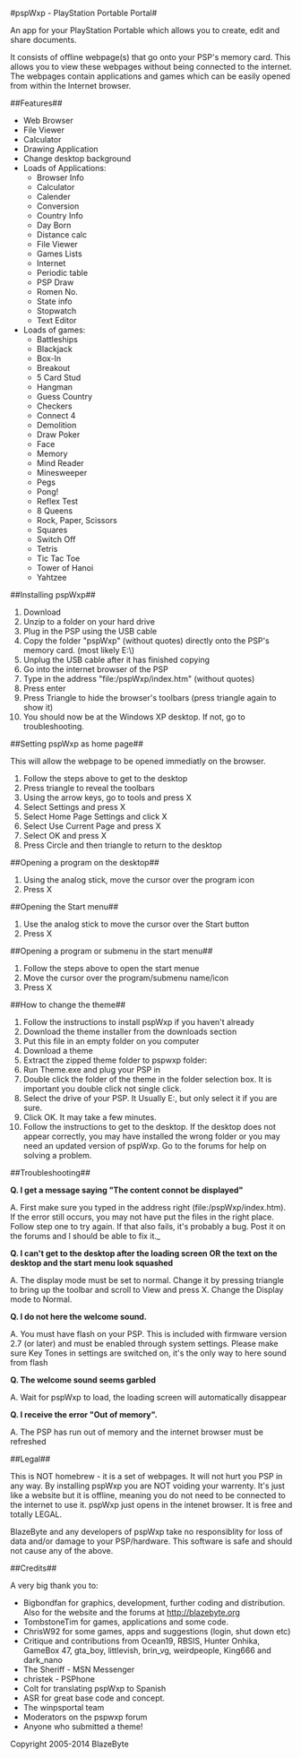 #pspWxp \- PlayStation Portable Portal#

An app for your PlayStation Portable which allows you to create, edit and share documents.

It consists of offline webpage(s) that go onto your PSP's memory card. This allows you to view these webpages without being connected to the internet. The webpages contain applications and games which can be easily opened from within the Internet browser.


##Features##

  * Web Browser
  * File Viewer
  * Calculator
  * Drawing Application
  * Change desktop background
  * Loads of Applications:
    * Browser Info
    * Calculator
    * Calender
    * Conversion
    * Country Info
    * Day Born
    * Distance calc
    * File Viewer
    * Games Lists
    * Internet
    * Periodic table
    * PSP Draw
    * Romen No.
    * State info
    * Stopwatch
    * Text Editor
  * Loads of games:
    * Battleships
    * Blackjack
    * Box-In
    * Breakout
    * 5 Card Stud
    * Hangman
    * Guess Country
    * Checkers
    * Connect 4
    * Demolition
    * Draw Poker
    * Face
    * Memory
    * Mind Reader
    * Minesweeper
    * Pegs
    * Pong!
    * Reflex Test
    * 8 Queens
    * Rock, Paper, Scissors
    * Squares
    * Switch Off
    * Tetris
    * Tic Tac Toe
    * Tower of Hanoi
    * Yahtzee

##Installing pspWxp##

  1. Download
  2. Unzip to a folder on your hard drive
  3. Plug in the PSP using the USB cable
  4. Copy the folder "pspWxp" (without quotes) directly onto the PSP's memory card. (most likely E:\\)
  5. Unplug the USB cable after it has finished copying
  6. Go into the internet browser of the PSP
  7. Type in the address "file:/pspWxp/index.htm" (without quotes)
  8. Press enter
  9. Press Triangle to hide the browser's toolbars (press triangle again to show it)
  10. You should now be at the Windows XP desktop. If not, go to troubleshooting.

##Setting pspWxp as home page##

This will allow the webpage to be opened immediatly on the browser.

  1. Follow the steps above to get to the desktop
  2. Press triangle to reveal the toolbars
  3. Using the arrow keys, go to tools and press X
  4. Select Settings and press X
  5. Select Home Page Settings and click X
  6. Select Use Current Page and press X
  7. Select OK and press X
  8. Press Circle and then triangle to return to the desktop

##Opening a program on the desktop##

  1. Using the analog stick, move the cursor over the program icon
  2. Press X

##Opening the Start menu##

  1. Use the analog stick to move the cursor over the Start button
  2. Press X

##Opening a program or submenu in the start menu##

  1. Follow the steps above to open the start menue
  2. Move the cursor over the program/submenu name/icon
  3. Press X

##How to change the theme##

  1. Follow the instructions to install pspWxp if you haven't already
  2. Download the theme installer from the downloads section
  3. Put this file in an empty folder on you computer
  4. Download a theme
  5. Extract the zipped theme folder to pspwxp folder:
  6. Run Theme.exe and plug your PSP in
  7. Double click the folder of the theme in the folder selection box. It is important you double click not single click.
  8. Select the drive of your PSP. It Usually E:, but only select it if you are sure.
  9. Click OK. It may take a few minutes.
  10. Follow the instructions to get to the desktop. If the desktop does not appear correctly, you may have installed the wrong folder or you may need an updated version of pspWxp. Go to the forums for help on solving a problem.

##Troubleshooting##

__Q. I get a message saying "The content connot be displayed"__

A. First make sure you typed in the address right (file:/pspWxp/index.htm). If the error still occurs, you may not have put the files in the right place. Follow step one to try again. If that also fails, it's probably a bug. Post it on the forums and I should be able to fix it._

__Q. I can't get to the desktop after the loading screen OR the text on the desktop and the start menu look squashed__

A. The display mode must be set to normal. Change it by pressing triangle to bring up the toolbar and scroll to View and press X. Change the Display mode to Normal.

__Q. I do not here the welcome sound.__

A. You must have flash on your PSP. This is included with firmware version 2.7 (or later) and must be enabled through system settings. Please make sure Key Tones in settings are switched on, it's the only way to here sound from flash


__Q. The welcome sound seems garbled__

A. Wait for pspWxp to load, the loading screen will automatically disappear


__Q. I receive the error "Out of memory".__

A. The PSP has run out of memory and the internet browser must be refreshed

##Legal##


This is NOT homebrew - it is a set of webpages. It will not hurt you PSP in any way. By installing pspWxp you are NOT voiding your warrenty. It's just like a website but it is offline, meaning you do not need to be connected to the internet to use it. pspWxp just opens in the intenet browser. It is free and totally LEGAL. 

BlazeByte and any developers of pspWxp take no responsiblity
for loss of data and/or damage to your PSP/hardware. This 
software is safe and should not cause any of the above.


##Credits##

A very big thank you to:

- Bigbondfan for graphics, development, further coding and distribution. Also for the website and the forums at http://blazebyte.org
- TombstoneTim for games, applications and some code.
- ChrisW92 for some games, apps and suggestions (login, shut down etc)
- Critique and contributions from Ocean19, RBSIS, Hunter Onhika, GameBox 47, gta_boy, littlevish, brin_vg, weirdpeople, King666 and dark_nano
- The Sheriff - MSN Messenger
- christek - PSPhone
- Colt for translating pspWxp to Spanish
- ASR for great base code and concept. 
- The winpsportal team
- Moderators on the pspwxp forum 
- Anyone who submitted a theme! 

Copyright 2005-2014 BlazeByte

